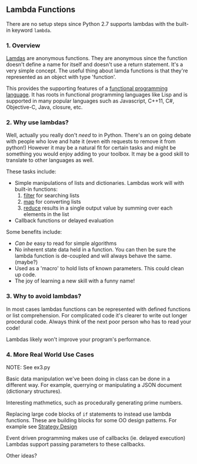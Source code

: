 ## Lambda Functions

There are no setup steps since Python 2.7 supports lambdas with the built-in keyword `lambda`.  

### 1. Overview
[Lamdas](https://docs.python.org/2/reference/expressions.html#lambda) are anonymous functions.  They are anonymous since the function doesn't define a name for itself and doesn't use a return statement.  It's a very simple concept.  The useful thing about lamda functions is that they're represented as an object with type 'function'.

This provides the supporting features of a [functional programming language](http://en.wikipedia.org/wiki/Functional_programming).  It has roots in functional programming languages like Lisp and is supported in many popular languages such as Javascript, C++11, C#, Objective-C, Java, closure, etc.

### 2. Why use lambdas?
Well, actually you really don't *need* to in Python. There's an on going debate with people who love and hate it (even eith requests to remove it from python!)  However it may be a natural fit for certain tasks and might be something you would enjoy adding to your toolbox.  It may be a good skill to translate to other languages as well.

These tasks include:
- Simple manipulations of lists and dictionaries.  Lambdas work will with built-in functions:
    1. [filter](https://docs.python.org/2/library/functions.html#filter) for searching lists
    2. [map](https://docs.python.org/2/library/functions.html#map) for converting lists
    3. [reduce](https://docs.python.org/2/library/functions.html#reduce) results in a single output value by summing over each elements in the list
- Callback functions or delayed evaluation

Some benefits include:
- *Can be* easy to read for simple algorithms
- No inherent state data held in a function.  You can then be sure the lambda function is de-coupled and will always behave the same. (maybe?)
- Used as a 'macro' to hold lists of known parameters.  This could clean up code.
- The joy of learning a new skill with a funny name!

### 3. Why to avoid lambdas?
In most cases lambdas functions can be represented with defined functions or list comprehension.  For complicated code it's clearer to write out longer procedural code.   Always think of the next poor person who has to read your code!

Lambdas likely won't improve your program's performance.

### 4. More Real World Use Cases

NOTE: See ex3.py

Basic data manipulation we've been doing in class can be done in a different way.  For example, querrying or manipulating a JSON document (dictionary structures).  

Interesting mathmetics, such as procedurally generating prime numbers.  

Replacing large code blocks of `if` statements to instead use lambda functions.  These are building blocks for some OO design patterns. For example see [Strategy Design](http://sourcemaking.com/design_patterns/strategy)

Event driven programming makes use of callbacks (ie. delayed execution) Lambdas support passing parameters to these callbacks.

Other ideas?